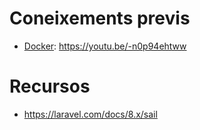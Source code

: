 # Coneixements previs

- [Docker](Docker.md): https://youtu.be/-n0p94ehtww

# Recursos
- https://laravel.com/docs/8.x/sail
